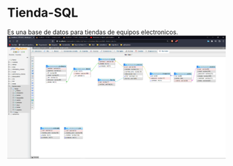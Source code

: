 # Tienda-SQL
Es una base de datos para tiendas de equipos electronicos.
![alt text](https://github.com/ihabfallahy2/Tienda-SQL/blob/475e5151852fcb29e30e70208a516898098fd9e0/base%20de%20datos.png)
